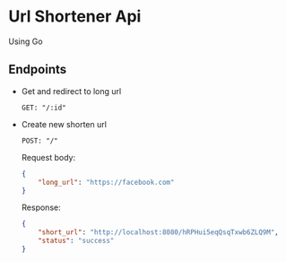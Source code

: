# Url Shortener Api

Using Go

## Endpoints

- Get and redirect to long url

    `GET: "/:id"`

- Create new shorten url
    
    `POST: "/"`
  
    Request body:
    ```json
    {
        "long_url": "https://facebook.com"
    }
    ```
    Response:
    ```json
    {
        "short_url": "http://localhost:8080/hRPHui5eqQsqTxwb6ZLQ9M",
        "status": "success"
    }
    ```